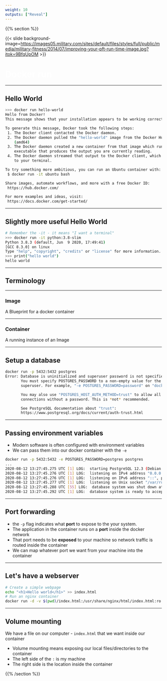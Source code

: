 ```yaml
---
weight: 10
outputs: ["Reveal"]
---
```


{{% section %}}

{{< slide background-image=https://images05.military.com/sites/default/files/styles/full/public/media/military-fitness/2014/07/improving-your-pft-run-time-image.jpg?itok=9BfqUpOM >}}

<h1 style="color: white">Docker run</h1>

---

## Hello World

```bash
>>> docker run hello-world
Hello from Docker!
This message shows that your installation appears to be working correctly.

To generate this message, Docker took the following steps:
 1. The Docker client contacted the Docker daemon.
 2. The Docker daemon pulled the "hello-world" image from the Docker Hub.
    (amd64)
 3. The Docker daemon created a new container from that image which runs the
    executable that produces the output you are currently reading.
 4. The Docker daemon streamed that output to the Docker client, which sent it
    to your terminal.

To try something more ambitious, you can run an Ubuntu container with:
 $ docker run -it ubuntu bash

Share images, automate workflows, and more with a free Docker ID:
 https://hub.docker.com/

For more examples and ideas, visit:
 https://docs.docker.com/get-started/
```

---

## Slightly more useful Hello World

```bash
# Remember the -it - it means "I want a terminal"
>>> docker run -it python:3.8-slim
Python 3.8.3 (default, Jun  9 2020, 17:49:41)
[GCC 8.3.0] on linux
Type "help", "copyright", "credits" or "license" for more information.
>>> print("hello world")
hello world
```

---

## Terminology

---

### Image

A Blueprint for a docker container

---

### Container

A running instance of an Image

---

## Setup a database

```bash
docker run -p 5432:5432 postgres
Error: Database is uninitialized and superuser password is not specified.
       You must specify POSTGRES_PASSWORD to a non-empty value for the
       superuser. For example, "-e POSTGRES_PASSWORD=password" on "docker run".

       You may also use "POSTGRES_HOST_AUTH_METHOD=trust" to allow all
       connections without a password. This is *not* recommended.

       See PostgreSQL documentation about "trust":
       https://www.postgresql.org/docs/current/auth-trust.html

```

---

## Passing environment variables

- Modern software is often configured with environment variables
- We can pass them into our docker container with the `-e`

```bash
docker run -p 5432:5432 -e POSTGRES_PASSWORD=postgres postgres
...
2020-08-12 13:27:45.275 UTC [1] LOG:  starting PostgreSQL 12.3 (Debian 12.3-1.pgdg100+1) on x86_64-pc-linux-gnu, compiled by gcc (Debian 8.3.0-6) 8.3.0, 64-bit
2020-08-12 13:27:45.276 UTC [1] LOG:  listening on IPv4 address "0.0.0.0", port 5432
2020-08-12 13:27:45.276 UTC [1] LOG:  listening on IPv6 address "::", port 5432
2020-08-12 13:27:45.277 UTC [1] LOG:  listening on Unix socket "/var/run/postgresql/.s.PGSQL.5432"
2020-08-12 13:27:45.288 UTC [55] LOG:  database system was shut down at 2020-08-12 13:27:45 UTC
2020-08-12 13:27:45.292 UTC [1] LOG:  database system is ready to accept connections
```

---

## Port forwarding

- the `-p` flag indicates what **port** to expose to the your system.
- The application in the container runs on a **port** inside the docker network
- That port needs to be **exposed** to your machine so network traffic is routed inside the container
- We can map whatever port we want from your machine into the container

---

## Let's have a webserver

```bash
# Create a simple webpage
echo "<h1>Hello world</h1>" >> index.html
# Run an nginx container
docker run -d -v $(pwd)/index.html:/usr/share/nginx/html/index.html:ro -p 8080:80 nginx
```

---

## Volume mounting

We have a file on our computer - `index.html` that we want inside our container

- Volume mounting means exposing our local files/directories to the container
- The left side of the `:` is my machine
- The right side is the location inside the container


{{% /section %}}